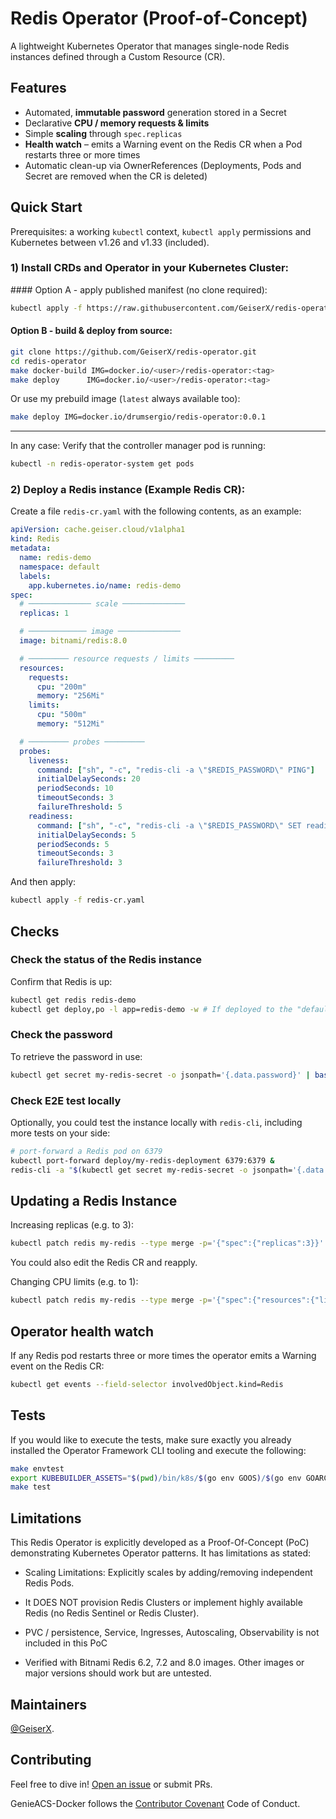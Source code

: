 # Redis Operator (Proof-of-Concept)

A lightweight Kubernetes Operator that manages single-node Redis instances defined through a Custom Resource (CR).

Features
---------
* Automated, **immutable password** generation stored in a Secret
* Declarative **CPU / memory requests & limits**
* Simple **scaling** through `spec.replicas`
* **Health watch** – emits a Warning event on the Redis CR when a Pod restarts
  three or more times
* Automatic clean-up via OwnerReferences (Deployments, Pods and Secret are
  removed when the CR is deleted)

## Quick Start

Prerequisites: a working `kubectl` context, `kubectl apply` permissions and Kubernetes between v1.26 and v1.33 (included).

### 1) Install CRDs and Operator in your Kubernetes Cluster:

#### Option A - apply published manifest (no clone required):
```bash
kubectl apply -f https://raw.githubusercontent.com/GeiserX/redis-operator/config/deploy-redis-operator.yaml
```

#### Option B - build & deploy from source:
```bash
git clone https://github.com/GeiserX/redis-operator.git
cd redis-operator
make docker-build IMG=docker.io/<user>/redis-operator:<tag>
make deploy      IMG=docker.io/<user>/redis-operator:<tag>
```

Or use my prebuild image (`latest` always available too):
```bash
make deploy IMG=docker.io/drumsergio/redis-operator:0.0.1
```

---
In any case: Verify that the controller manager pod is running:
```bash
kubectl -n redis-operator-system get pods
```

### 2) Deploy a Redis instance (Example Redis CR):

Create a file `redis-cr.yaml` with the following contents, as an example:

```yaml
apiVersion: cache.geiser.cloud/v1alpha1
kind: Redis
metadata:
  name: redis-demo
  namespace: default
  labels:
    app.kubernetes.io/name: redis-demo
spec:
  # ────────────── scale ──────────────
  replicas: 1

  # ───────────── image ──────────────
  image: bitnami/redis:8.0

  # ───────── resource requests / limits ─────────
  resources:
    requests:
      cpu: "200m"
      memory: "256Mi"
    limits:
      cpu: "500m"
      memory: "512Mi"

  # ───────── probes ─────────
  probes:
    liveness:
      command: ["sh", "-c", "redis-cli -a \"$REDIS_PASSWORD\" PING"]
      initialDelaySeconds: 20
      periodSeconds: 10
      timeoutSeconds: 3
      failureThreshold: 5
    readiness:
      command: ["sh", "-c", "redis-cli -a \"$REDIS_PASSWORD\" SET readiness_probe OK"]
      initialDelaySeconds: 5
      periodSeconds: 5
      timeoutSeconds: 3
      failureThreshold: 3
```

And then apply:
```bash
kubectl apply -f redis-cr.yaml
```

## Checks

### Check the status of the Redis instance

Confirm that Redis is up:

```bash
kubectl get redis redis-demo
kubectl get deploy,po -l app=redis-demo -w # If deployed to the "default" namespace
```

### Check the password
To retrieve the password in use:

```bash
kubectl get secret my-redis-secret -o jsonpath='{.data.password}' | base64 --decode # Again, supposing it's deployed in the "default" namespace
```

### Check E2E test locally
Optionally, you could test the instance locally with `redis-cli`, including more tests on your side:
```bash
# port-forward a Redis pod on 6379
kubectl port-forward deploy/my-redis-deployment 6379:6379 &
redis-cli -a "$(kubectl get secret my-redis-secret -o jsonpath='{.data.password}' | base64 --decode)" PING
```

## Updating a Redis Instance

Increasing replicas (e.g. to 3):

```bash
kubectl patch redis my-redis --type merge -p='{"spec":{"replicas":3}}'
```
You could also edit the Redis CR and reapply.

Changing CPU limits (e.g. to 1):

```bash
kubectl patch redis my-redis --type merge -p='{"spec":{"resources":{"limits":{"cpu":"1"}}}}'
```

## Operator health watch

If any Redis pod restarts three or more times the operator emits a Warning event on the Redis CR:

```bash
kubectl get events --field-selector involvedObject.kind=Redis
```

## Tests

If you would like to execute the tests, make sure exactly you already installed the Operator Framework CLI tooling and execute the following:
```bash
make envtest
export KUBEBUILDER_ASSETS="$(pwd)/bin/k8s/$(go env GOOS)/$(go env GOARCH)"
make test
```

## Limitations

This Redis Operator is explicitly developed as a Proof-Of-Concept (PoC) demonstrating Kubernetes Operator patterns. It has limitations as stated:

- Scaling Limitations: Explicitly scales by adding/removing independent Redis Pods.

- It DOES NOT provision Redis Clusters or implement highly available Redis (no Redis Sentinel or Redis Cluster).

- PVC / persistence, Service, Ingresses, Autoscaling, Observability is not included in this PoC

- Verified with Bitnami Redis 6.2, 7.2 and 8.0 images. Other images or major versions should work but are untested.

## Maintainers

[@GeiserX](https://github.com/GeiserX).

## Contributing

Feel free to dive in! [Open an issue](https://github.com/GeiserX/genieacs-docker/issues/new) or submit PRs.

GenieACS-Docker follows the [Contributor Covenant](http://contributor-covenant.org/version/2/1/) Code of Conduct.
